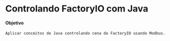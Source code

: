 # Controlando FactoryIO com Java

#### Objetivo
	Aplicar conceitos de Java controlando cena do FactoryIO usando Modbus.